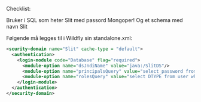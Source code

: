 Checklist:

Bruker i SQL som heter Slit med passord Mongoper! 
Og et schema med navn Slit  

Følgende må legges til i Wildfly sin standalone.xml:  

```xml
<scurity-domain name="Slit" cache-type = "default">
  <authentication>
    <login-module code="Database" flag="required">
      <module-option name="dsJndiName" value="java:/SlitDS"/>
      <module-option name="principalsQuery" value="select password from user where user=?"/>
      <module-option name="rolesQuery" value="select DTYPE from user where user=?"/>
    </login-module>
  </authentication>
</security-domain>
```

